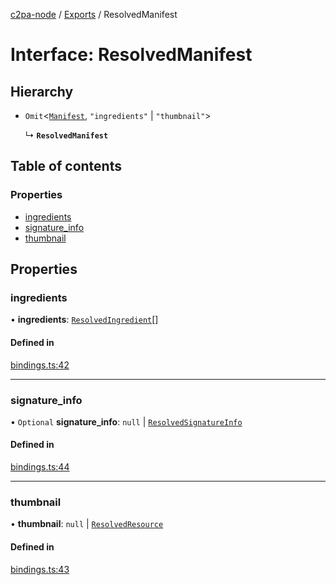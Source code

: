 [c2pa-node](../README.md) / [Exports](../modules.md) / ResolvedManifest

# Interface: ResolvedManifest

## Hierarchy

- `Omit`<[`Manifest`](types.Manifest.md), ``"ingredients"`` \| ``"thumbnail"``\>

  ↳ **`ResolvedManifest`**

## Table of contents

### Properties

- [ingredients](ResolvedManifest.md#ingredients)
- [signature\_info](ResolvedManifest.md#signature_info)
- [thumbnail](ResolvedManifest.md#thumbnail)

## Properties

### ingredients

• **ingredients**: [`ResolvedIngredient`](ResolvedIngredient.md)[]

#### Defined in

[bindings.ts:42](https://github.com/contentauth/c2pa-node/blob/46975b6/js-src/bindings.ts#L42)

___

### signature\_info

• `Optional` **signature\_info**: ``null`` \| [`ResolvedSignatureInfo`](ResolvedSignatureInfo.md)

#### Defined in

[bindings.ts:44](https://github.com/contentauth/c2pa-node/blob/46975b6/js-src/bindings.ts#L44)

___

### thumbnail

• **thumbnail**: ``null`` \| [`ResolvedResource`](ResolvedResource.md)

#### Defined in

[bindings.ts:43](https://github.com/contentauth/c2pa-node/blob/46975b6/js-src/bindings.ts#L43)
